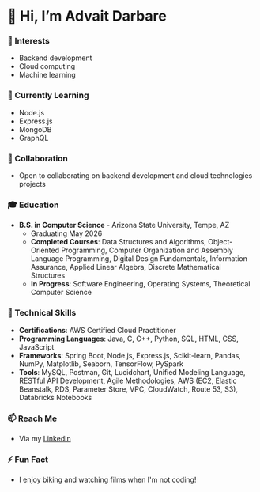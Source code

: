 # 👋 Hi, I’m Advait Darbare

### 👀 Interests
- Backend development
- Cloud computing
- Machine learning

### 🌱 Currently Learning
- Node.js
- Express.js
- MongoDB
- GraphQL

### 💞️ Collaboration
- Open to collaborating on backend development and cloud technologies projects

### 🎓 Education
- **B.S. in Computer Science** - Arizona State University, Tempe, AZ
  - Graduating May 2026
  - **Completed Courses**: Data Structures and Algorithms, Object-Oriented Programming, Computer Organization and Assembly Language Programming, Digital Design Fundamentals, Information Assurance, Applied Linear Algebra, Discrete Mathematical Structures
  - **In Progress**: Software Engineering, Operating Systems, Theoretical Computer Science

### 💼 Technical Skills
- **Certifications**: AWS Certified Cloud Practitioner
- **Programming Languages**: Java, C, C++, Python, SQL, HTML, CSS, JavaScript
- **Frameworks**: Spring Boot, Node.js, Express.js, Scikit-learn, Pandas, NumPy, Matplotlib, Seaborn, TensorFlow, PySpark
- **Tools**: MySQL, Postman, Git, Lucidchart, Unified Modeling Language, RESTful API Development, Agile Methodologies, AWS (EC2, Elastic Beanstalk, RDS, Parameter Store, VPC, CloudWatch, Route 53, S3), Databricks Notebooks

### 📫 Reach Me
- Via my [LinkedIn](https://www.linkedin.com/in/advait-darbare)

### ⚡ Fun Fact
- I enjoy biking and watching films when I'm not coding!
